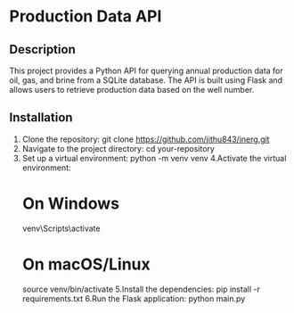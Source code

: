 
# Production Data API

## Description
This project provides a Python API for querying annual production data for oil, gas, and brine from a SQLite database. The API is built using Flask and allows users to retrieve production data based on the well number.

## Installation
1. Clone the repository:
   git clone https://github.com/jithu843/inerg.git
2. Navigate to the project directory:
    cd your-repository
3. Set up a virtual environment:
     python -m venv venv
4.Activate the virtual environment:
    # On Windows
      venv\Scripts\activate
    # On macOS/Linux
      source venv/bin/activate
5.Install the dependencies:
  pip install -r requirements.txt
6.Run the Flask application:
  python main.py


